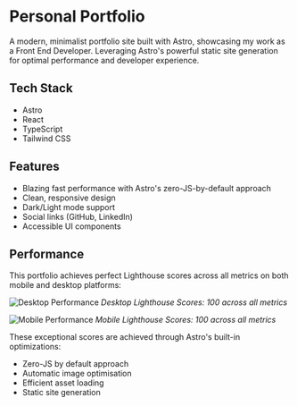 # Personal Portfolio

A modern, minimalist portfolio site built with Astro, showcasing my work as a Front End Developer. Leveraging Astro's powerful static site generation for optimal performance and developer experience.

## Tech Stack

- Astro
- React
- TypeScript
- Tailwind CSS

## Features

- Blazing fast performance with Astro's zero-JS-by-default approach
- Clean, responsive design
- Dark/Light mode support
- Social links (GitHub, LinkedIn)
- Accessible UI components

## Performance

This portfolio achieves perfect Lighthouse scores across all metrics on both mobile and desktop platforms:

![Desktop Performance](/page-speed-desktop.png)
_Desktop Lighthouse Scores: 100 across all metrics_

![Mobile Performance](/page-speed-mobile.png)
_Mobile Lighthouse Scores: 100 across all metrics_

These exceptional scores are achieved through Astro's built-in optimizations:

- Zero-JS by default approach
- Automatic image optimisation
- Efficient asset loading
- Static site generation

